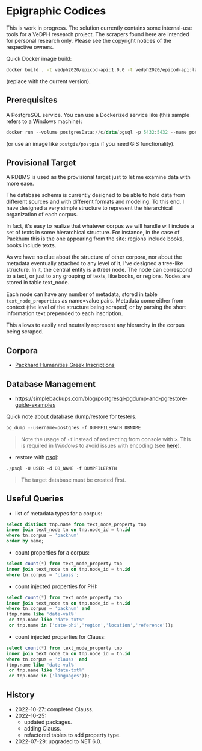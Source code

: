 # Epigraphic Codices

This is work in progress. The solution currently contains some internal-use tools for a VeDPH research project. The scrapers found here are intended for personal research only. Please see the copyright notices of the respective owners.

Quick Docker image build:

```bash
docker build . -t vedph2020/epicod-api:1.0.0 -t vedph2020/epicod-api:latest
```

(replace with the current version).

## Prerequisites

A PostgreSQL service. You can use a Dockerized service like (this sample refers to a Windows machine):

```ps1
docker run --volume postgresData://c/data/pgsql -p 5432:5432 --name postgres -e POSTGRES_PASSWORD=postgres -d postgres
```

(or use an image like `postgis/postgis` if you need GIS functionality).

## Provisional Target

A RDBMS is used as the provisional target just to let me examine data with more ease.

The database schema is currently designed to be able to hold data from different sources and with different formats and modeling. To this end, I have designed a very simple structure to represent the hierarchical organization of each corpus.

In fact, it's easy to realize that whatever corpus we will handle will include a set of texts in some hierarchical structure. For instance, in the case of Packhum this is the one appearing from the site: regions include books, books include texts.

As we have no clue about the structure of other corpora, nor about the metadata eventually attached to any level of it, I've designed a tree-like structure. In it, the central entity is a (tree) node. The node can correspond to a text, or just to any grouping of texts, like books, or regions. Nodes are stored in table text_node.

Each node can have any number of metadata, stored in table `text_node_properties` as name=value pairs. Metadata come either from context (the level of the structure being scraped) or by parsing the short information text prepended to each inscription.

This allows to easily and neutrally represent any hierarchy in the corpus being scraped.

## Corpora

- [Packhard Humanities Greek Inscriptions](./doc/packhum.md)

## Database Management

- <https://simplebackups.com/blog/postgresql-pgdump-and-pgrestore-guide-examples>

Quick note about database dump/restore for testers.

```ps1
pg_dump --username=postgres -f DUMPFILEPATH DBNAME
```

>Note the usage of `-f` instead of redirecting from console with `>`. This is required in *Windows* to avoid issues with encoding (see [here](https://dba.stackexchange.com/questions/281119/postgresql-pg-dump-e-encoding-option-not-working)).

- restore with [psql](https://www.postgresql.org/docs/current/app-psql.html):

```ps1
./psql -U USER -d DB_NAME -f DUMPFILEPATH
```

>The target database must be created first.

## Useful Queries

- list of metadata types for a corpus:

```sql
select distinct tnp.name from text_node_property tnp 
inner join text_node tn on tnp.node_id = tn.id 
where tn.corpus = 'packhum'
order by name;
```

- count properties for a corpus:

```sql
select count(*) from text_node_property tnp 
inner join text_node tn on tnp.node_id = tn.id 
where tn.corpus = 'clauss';
```

- count injected properties for PHI:

```sql
select count(*) from text_node_property tnp 
inner join text_node tn on tnp.node_id = tn.id 
where tn.corpus = 'packhum' and
(tnp.name like 'date-val%' 
 or tnp.name like 'date-txt%'
 or tnp.name in ('date-phi','region','location','reference'));
```

- count injected properties for Clauss:

```sql
select count(*) from text_node_property tnp 
inner join text_node tn on tnp.node_id = tn.id 
where tn.corpus = 'clauss' and
(tnp.name like 'date-val%' 
 or tnp.name like 'date-txt%'
 or tnp.name in ('languages'));
```

## History

- 2022-10-27: completed Clauss.
- 2022-10-25:
  - updated packages.
  - adding Clauss.
  - refactored tables to add property type.
- 2022-07-29: upgraded to NET 6.0.

